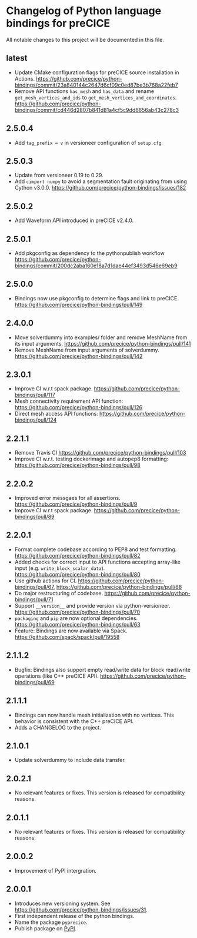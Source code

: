 # Changelog of Python language bindings for preCICE

All notable changes to this project will be documented in this file.

## latest

* Update CMake configuration flags for preCICE source installation in Actions. https://github.com/precice/python-bindings/commit/23a840144c2647d6cf09c0ed87be3b768a22feb7
* Remove API functions `has_mesh` and `has_data` and rename `get_mesh_vertices_and_ids` to `get_mesh_vertices_and_coordinates`. https://github.com/precice/python-bindings/commit/cd446d2807b841d81a4cf5c9dd6656ab43c278c3

## 2.5.0.4

* Add `tag_prefix = v` in versioneer configuration of `setup.cfg`.

## 2.5.0.3

* Update from versioneer 0.19 to 0.29.
* Add `cimport numpy` to avoid a segmentation fault originating from using Cython v3.0.0. https://github.com/precice/python-bindings/issues/182

## 2.5.0.2

* Add Waveform API introduced in preCICE v2.4.0.

## 2.5.0.1

* Add pkgconfig as dependency to the pythonpublish workflow https://github.com/precice/python-bindings/commit/200dc2aba160e18a7d1dae44ef3493d546e69eb9

## 2.5.0.0

* Bindings now use pkgconfig to determine flags and link to preCICE. https://github.com/precice/python-bindings/pull/149

## 2.4.0.0

* Move solverdummy into examples/ folder and remove MeshName from its input arguments. https://github.com/precice/python-bindings/pull/141
* Remove MeshName from input arguments of solverdummy. https://github.com/precice/python-bindings/pull/142

## 2.3.0.1

* Improve CI w.r.t spack package. https://github.com/precice/python-bindings/pull/117
* Mesh connectivity requirement API function: https://github.com/precice/python-bindings/pull/126
* Direct mesh access API functions: https://github.com/precice/python-bindings/pull/124

## 2.2.1.1

* Remove Travis CI https://github.com/precice/python-bindings/pull/103
* Improve CI w.r.t. testing dockerimage and autopep8 formatting: https://github.com/precice/python-bindings/pull/98

## 2.2.0.2

* Improved error messgaes for all assertions. https://github.com/precice/python-bindings/pull/9
* Improve CI w.r.t spack package. https://github.com/precice/python-bindings/pull/89

## 2.2.0.1

* Format complete codebase according to PEP8 and test formatting. https://github.com/precice/python-bindings/pull/82
* Added checks for correct input to API functions accepting array-like input (e.g. `write_block_scalar_data`). https://github.com/precice/python-bindings/pull/80
* Use github actions for CI. https://github.com/precice/python-bindings/pull/67, https://github.com/precice/python-bindings/pull/68
* Do major restructuring of codebase. https://github.com/precice/python-bindings/pull/71
* Support `__version__` and provide version via python-versioneer. https://github.com/precice/python-bindings/pull/70
* `packaging` and `pip` are now optional dependencies. https://github.com/precice/python-bindings/pull/63
* Feature: Bindings are now available via Spack. https://github.com/spack/spack/pull/19558

## 2.1.1.2

* Bugfix: Bindings also support empty read/write data for block read/write operations (like C++ preCICE API). https://github.com/precice/python-bindings/pull/69

## 2.1.1.1

* Bindings can now handle mesh initialization with no vertices. This behavior is consistent with the C++ preCICE API.
* Adds a CHANGELOG to the project.

## 2.1.0.1

* Update solverdummy to include data transfer.

## 2.0.2.1

* No relevant features or fixes. This version is released for compatibility reasons.

## 2.0.1.1

* No relevant features or fixes. This version is released for compatibility reasons.

## 2.0.0.2

* Improvement of PyPI intergration.

## 2.0.0.1

* Introduces new versioning system. See https://github.com/precice/python-bindings/issues/31.
* First independent release of the python bindings.
* Name the package `pyprecice`.
* Publish package on [PyPI](https://pypi.org/project/pyprecice/).
